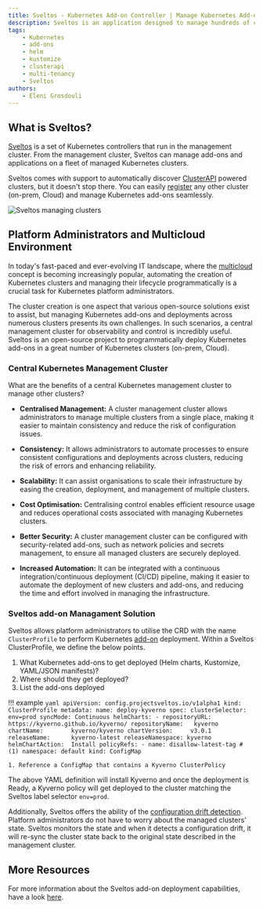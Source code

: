 ```yaml
---
title: Sveltos - Kubernetes Add-on Controller | Manage Kubernetes Add-ons with Ease | Multicloud
description: Sveltos is an application designed to manage hundreds of clusters by providing declarative APIs to deploy Kubernetes add-ons across multiple clusters.
tags:
    - Kubernetes
    - add-ons
    - helm
    - kustomize
    - clusterapi
    - multi-tenancy
    - Sveltos
authors:
    - Eleni Grosdouli
---
```


## What is Sveltos?

[Sveltos](https://github.com/projectsveltos "Manage Kubernetes add-ons") is a set of Kubernetes controllers that run in the management cluster. From the management cluster, Sveltos can manage add-ons and applications on a fleet of managed Kubernetes clusters.

Sveltos comes with support to automatically discover [ClusterAPI](https://github.com/kubernetes-sigs/cluster-api) powered clusters, but it doesn't stop there. You can easily [register](../register/register-cluster.md) any other cluster (on-prem, Cloud) and manage Kubernetes add-ons seamlessly.

![Sveltos managing clusters](../assets/multi-clusters.png)

## Platform Administrators and Multicloud Environment

In today's fast-paced and ever-evolving IT landscape, where the [multicloud](https://www.google.com/search?q=what+is+a+multicloud&oq=what+is+a+multicloud&gs_lcrp=EgZjaHJvbWUyBggAEEUYOdIBCDQyNzBqMGoxqAIAsAIA&sourceid=chrome&ie=UTF-8) concept is becoming increasingly popular, automating the creation of Kubernetes clusters and managing their lifecycle programmatically is a crucial task for Kubernetes platform administrators.

The cluster creation is one aspect that various open-source solutions exist to assist, but managing Kubernetes add-ons and deployments across numerous clusters presents its own challenges. In such scenarios, a central management cluster for observability and control is incredibly useful. Sveltos is an open-source project to programmatically deploy Kubernetes add-ons in a great number of Kubernetes clusters (on-prem, Cloud).

### Central Kubernetes Management Cluster

What are the benefits of a central Kubernetes management cluster to manage other clusters?

- **Centralised Management:** A cluster management cluster allows administrators to manage multiple clusters from a single place, making it easier to maintain consistency and reduce the risk of configuration issues.

- **Consistency:** It allows administrators to automate processes to ensure consistent configurations and deployments across clusters, reducing the risk of errors and enhancing reliability.

- **Scalability:** It can assist organisations to scale their infrastructure by easing the creation, deployment, and management of multiple clusters.

- **Cost Optimisation:** Centralising control enables efficient resource usage and reduces operational costs associated with managing Kubernetes clusters.

- **Better Security:** A cluster management cluster can be configured with security-related add-ons, such as network policies and secrets management, to ensure all managed clusters are securely deployed.

- **Increased Automation:** It can be integrated with a continuous integration/continuous deployment (CI/CD) pipeline, making it easier to automate the deployment of new clusters and add-ons, and reducing the time and effort involved in managing the infrastructure.

### Sveltos add-on Managament Solution

Sveltos allows platform administrators to utilise the CRD with the name `ClusterProfile` to perform Kubernetes [add-on](../addons/addons.md) deployment. Within a Sveltos ClusterProfile, we define the below points.

1. What Kubernetes add-ons to get deployed (Helm charts, Kustomize, YAML/JSON manifests)?
2. Where should they get deployed?
3. List the add-ons deployed

!!! example
    ```yaml
    apiVersion: config.projectsveltos.io/v1alpha1
    kind: ClusterProfile
    metadata:
      name: deploy-kyverno
    spec:
      clusterSelector: env=prod
      syncMode: Continuous
      helmCharts:
      - repositoryURL:    https://kyverno.github.io/kyverno/
        repositoryName:   kyverno
        chartName:        kyverno/kyverno
        chartVersion:     v3.0.1
        releaseName:      kyverno-latest
        releaseNamespace: kyverno
        helmChartAction:  Install
      policyRefs:
      - name: disallow-latest-tag # (1)
        namespace: default
        kind: ConfigMap
    ```

    1. Reference a ConfigMap that contains a Kyverno ClusterPolicy

The above YAML definition will install Kyverno and once the deployment is Ready, a Kyverno policy will get deployed to the cluster matching the Sveltos label selector `env=prod`.

Additionally, Sveltos offers the ability of the [configuration drift detection](../features/configuration_drift.md). Platform administrators do not have to worry about the managed clusters' state. Sveltos monitors the state and when it detects a configuration drift, it will re-sync the cluster state back to the original state described in the management cluster.

## More Resources

For more information about the Sveltos add-on deployment capabilities, have a look [here](../addons/addons.md).